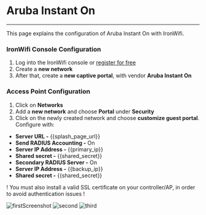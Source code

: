 # **Aruba Instant On** 

---

This page explains the configuration of Aruba Instant On with IronWifi.

### IronWifi Console Configuration

1. Log into the IronWifi console or [register for free](https://console.ironwifi.com/register)
2. Create a **new network**
3. After that, create a **new captive portal**, with vendor **Aruba Instant On**

### Access Point Configuration

1. Click on **Networks**
2. Add a **new network** and choose **Portal** under **Security**
3. Click on the newly created network and choose **customize guest portal**. Configure with:

- **Server URL -** {{splash_page_url}}
- **Send RADIUS Accounting -** On
- **Server IP Address -** {{primary_ip}}
- **Shared secret -** {{shared_secret}}
- **Secondary RADIUS Server -** On
- **Server IP Address -** {{backup_ip}}
- **Shared secret -** {{shared_secret}}

 ! You must also install a valid SSL certificate on your controller/AP, in order to avoid authentication issues !
 
![firstScreenshot](https://raw.githubusercontent.com/IronWifi/docs/master/configuration-guides/aruba_instant_on/aruba.png)
![second](https://raw.githubusercontent.com/IronWifi/docs/master/configuration-guides/aruba_instant_on/aruba2.png)
![third](https://raw.githubusercontent.com/IronWifi/docs/master/configuration-guides/aruba_instant_on/aruba3.png)
